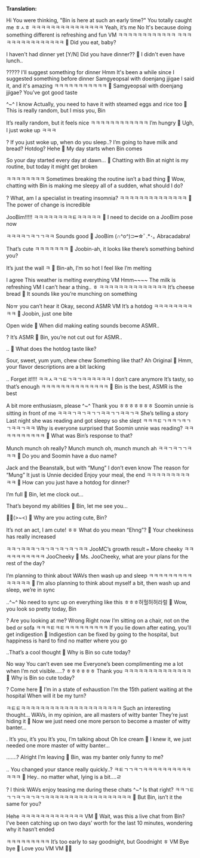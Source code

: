 **Translation:**

Hi
You were thinking, "Bin is here at such an early time?"
You totally caught me
ㅎㅅㅎ
ㅋㅋㅋㅋㅋㅋㅋㅋㅋㅋㅋㅋㅋㅋㅋ
Yeah, it’s me
No
It's because doing something different is
refreshing and fun
VM
ㅋㅋㅋㅋㅋㅋㅋㅋㅋㅋㅋㅋ
ㅋㅋㅋㅋㅋㅋㅋㅋㅋㅋㅋㅋㅋㅋㅋ
🫧 Did you eat, baby?

I haven't had dinner yet
[Y/N] Did you have dinner??
🫧 I didn't even have lunch..

?????
I'll suggest something for dinner
Hmm
It's been a while since I suggested something before dinner
Samgyeopsal with doenjang jjigae
I said it, and it's amazing
ㅋㅋㅋㅋㅋㅋㅋㅋㅋㅋㅋ
🫧 Samgyeopsal with doenjang jjigae? You’ve got good taste

^~^ I know
Actually, you need to have it with steamed eggs and rice too
🫧 This is really random, but I miss you, Bin

It’s really random, but it feels nice
ㅋㅋㅋㅋㅋㅋㅋㅋㅋㅋㅋㅋ
I’m hungry
🫧 Ugh, I just woke up ㅋㅋㅋ

?
If you just woke up,
when do you sleep..?
I’m going to have milk and bread? Hotdog?
Hehe
🫧 My day starts when Bin comes

So your day started every day at dawn…
🫧 Chatting with Bin at night is my routine, but today it might get broken

ㅋㅋㅋㅋㅋㅋㅋㅋ
Sometimes breaking the routine
isn’t a bad thing
🫧 Wow, chatting with Bin is making me sleepy all of a sudden, what should I do?

? What, am I a specialist in treating insomnia?
ㅋㅋㅋㅋㅋㅋㅋㅋㅋㅋㅋㅋㅋㅋ
🫧 The power of change is incredible

JooBim!!!!!
ㅋㅋㅋㅋㅋㅋㅋㅋㅌㅋㅋㅋㅋㅋ
🫧 I need to decide on a JooBim pose now

ㅋㅋㅋㅋㄱㅋㄱㄱㅋㅋ Sounds good
🫧 JooBim (∩^o^)⊃━☆ﾟ.*･｡ Abracadabra!

That’s cute
ㅋㅋㅋㅋㅋㅋㅋ
🫧 Joobin-ah, it looks like there’s something behind you?

It’s just the wall
ㅋ
🫧 Bin-ah, I’m so hot I feel like I’m melting

I agree
This weather is melting everything
VM
Hmm~~~~
The milk is refreshing
VM
I can’t hear a thing..
ㅎ
ㅋㅋㅋㅋㅋㅋㅋㅋㅋㅋㅋㅋㅋㅋ
It’s cheese bread
🫧 It sounds like you’re munching on something

Noㅠ you can’t hear it
Okay, second ASMR
VM
It’s a hotdog
ㅋㅋㅋㅋㅋㅋㅋㅋㅋㅋ
🫧 Joobin, just one bite

Open wide
🫧 When did making eating sounds become ASMR..

?
It’s ASMR
🫧 Bin, you’re not cut out for ASMR..

..
🫧 What does the hotdog taste like?

Sour, sweet, yum yum, chew chew
Something like that?
Ah
Original
🫧 Hmm, your flavor descriptions are a bit lacking

..
Forget it!!!!
ㅋㅋㅅㅋㄱㅌㄱㅋㄱㅋㅋㅋㅋㅋㅋ
I don’t care anymore
It’s tasty, so that’s enough
ㅋㅋㅋㅋㅋㅋㅋㅋㅋㅋㅋㅋㅋㅋ
🫧 Bin is the best, ASMR is the best

A bit more enthusiasm, please
^~^
Thank you ㅎㅎㅎㅎㅎㅎㅎ
Soomin unnie
is sitting in front of me
ㅋㅋㅋㄱㅋㄱㅋㄱㄱㅋㅋㄱㄱㅋㅋㄱㅋ
She’s telling a story
Last night
she was reading
and got sleepy
so she slept
ㅋㅋㅋㅌㄱㅋㅋㄱㅋㄱㄱㅋㅋㄱㅋㅋ
Why is everyone surprised that Soomin unnie was reading?
ㅋㅋㅋㅋㅋㅋㅋㅋㅋㅋ
🫧 What was Bin’s response to that?

Munch munch oh really? Munch munch oh, munch munch ah
ㅋㅋㄱㅋㄱㄱㅋㅋㅋ
🫧 Do you and Soomin have a duo name?

Jack and the Beanstalk, but with “Mung”
I don’t even know
The reason for “Mung”
It just is
Unnie decided
Enjoy your meal, the end
ㅋㅋㅋㅋㅋㅋㅋㅋㅋㅋㅋ
🫧 How can you just have a hotdog for dinner?

I’m full
🫧 Bin, let me clock out…

That’s beyond my abilities
🫧 Bin, let me see you...

✌🏻(>~<)
🫧 Why are you acting cute, Bin?

It’s not an act, I am cute! ㅎㅎ
What do you mean “Ehng”?
🫧 Your cheekiness has really increased

ㅋㅋㄱㅋㅋㅋㄱㅋㄱㅋㄱㅋㄱㅋㄱㅋㅋ
JooMC’s growth result
`=`
More cheeky
ㅋㅋㅋㅋㅋㅋㅋㅋㅋㅋ
JooCheeky
🫧 Ms. JooCheeky, what are your plans for the rest of the day?

I’m planning to think about WAVs
then wash up
and sleep
ㅋㅋㅋㅋㅋㅋㅋㅋㅋㅋㅋㅋㅋㅋ
🫧 I’m also planning to think about myself a bit, then wash up and sleep, we’re in sync

..^~^
No need to sync up on everything like this
ㅎㅎㅎ허헐허허라럴
🫧 Wow, you look so pretty today, Bin

? Are you looking at me?
Wrong
Right now
I’m sitting on
a chair, not on the
bed or
sofa
ㅋㅋㅋㅌㅋㅌㅋㅋㅋㅋㅋㅋㅋㅋㅋ
If you lie down after eating, you’ll get indigestion
🫧 Indigestion can be fixed by going to the hospital, but happiness is hard to find no matter where you go

..That’s a cool thought
🫧 Why is Bin so cute today?

No way
You can’t even see me
Everyone’s been complimenting me a lot when I’m not visible…..?
ㅎㅎㅎㅎㅎㅎ
Thank you
ㅋㅋㅋㅋㅋㅋㅋㅋㅋㅋㅋㅋㅋㅋ
🫧 Why is Bin so cute today?

? Come here
🫧 I’m in a state of exhaustion
I’m the 15th patient waiting at the hospital
When will it be my turn?

ㅋㅌㅌㅋㅋㅋㅋㅋㅋㅋㅋㅋㅋㅋㅋㅋㅋㅋㅋㅋㅋㅋㅋㅋ
Such an interesting thought…
WAVs, in my opinion,
are all masters of witty banter
They’re just hiding it
🫧 Now we just need one more person to become a master of witty banter…

.
It’s you, it’s you
It’s you, I’m talking about
Oh
Ice cream
🫧 I knew it, we just needed one more master of witty banter...

…….?
Alright
I’m leaving
🫧 Bin, was my banter only funny to me?

..
You changed your stance really quickly..?
ㅋㅌㄱㄱㅋㄱㅋㅋㅋㅋㅋㅋㅋㅋㅋㅋㅋㅋㅋ
🫧 Hey.. no matter what, lying is a bit....ㄹ

?
I think
WAVs enjoy teasing me
during these chats
^~^
Is that right?
ㅋㅋㄱㅌㄱㄱㅋㄱㅋㄱㅋㄱㅋㅋㅋㅋㅋㅋㅋㅋㅋㅋㅋㅋㅋㅋㅋㅋㅋㅋ
🫧 But Bin, isn’t it the same for you?

Hehe
ㅋㅋㅋㅋㅋㅋㅋㅋㅋㅋㅋㅋㅋ
VM
🫧 Wait, was this a live chat from Bin? I’ve been catching up on two days’ worth for the last 10 minutes, wondering why it hasn’t ended

ㅋㅋㅋㅋㅋㅋㅋㅋㅋ
It’s too early to say goodnight, but
Goodnight ㅎ
VM
Bye bye
🤍
Love you
VM
VM
✌🏻